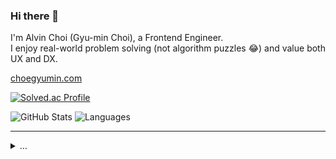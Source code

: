 <!--
**choegyumin/choegyumin** is a ✨ _special_ ✨ repository because its `README.md` (this file) appears on your GitHub profile.

Here are some ideas to get you started:

- 🔭 I’m currently working on ...
- 🌱 I’m currently learning ...
- 👯 I’m looking to collaborate on ...
- 🤔 I’m looking for help with ...
- 💬 Ask me about ...
- 📫 How to reach me: ...
- 😄 Pronouns: ...
- ⚡ Fun fact: ...
-->

### Hi there 👋

I'm Alvin Choi (Gyu-min Choi), a Frontend Engineer.  
I enjoy real-world problem solving (not algorithm puzzles 😂) and value both UX and DX.

[choegyumin.com](https://choegyumin.com/about/)

[![Solved.ac Profile](http://mazassumnida.wtf/api/mini/generate_badge?boj=choegyumin)](https://solved.ac/choegyumin)

<div>
  <img alt="GitHub Stats" src="https://github-readme-stats.vercel.app/api?username=choegyumin&title_color=316dca&text_color=88888890&icon_color=316dca&bg_color=ffffff00&border_color=88888840&hide_title=true&hide_rank=true&hide=issues,contribs&show_icons=true&disable_animations=true&include_all_commits=true">
  
  <img alt="Languages" src="https://github-readme-stats.vercel.app/api/top-langs/?username=choegyumin&title_color=316dca&text_color=88888890&icon_color=316dca&bg_color=ffffff00&border_color=88888840&hide_title=true&hide_progress=true&disable_animations=true">
</div>

---

<details>
  <summary>…</summary>
  <ul>
    <li><a href="https://github.com/lemonbase-tech">@lemonbase-tech</a> 2023.12 - 2025.03</li>
    <li><a href="https://github.com/hdjunction">@hdjunction</a> (<a href="https://github.com/gmchoi-hdj">@gmchoi-hdj</a>) 2018.12 - 2022.10</li>
    <li><a href="https://github.com/IGAWorksDev">@IGAWorksDev</a> (<a href="https://github.com/alvin-igaw">@alvin-igaw</a>) 2016.12 - 2018.11</li>
  </ul>
</details>
